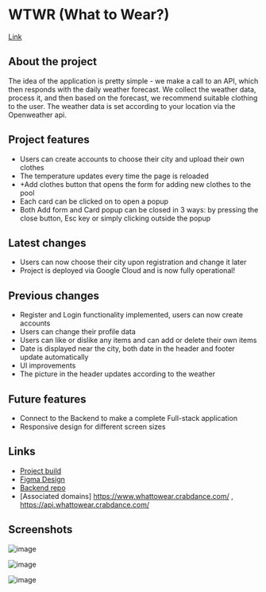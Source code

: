 # WTWR (What to Wear?)

[Link](https://whattowear.crabdance.com/)

## About the project

The idea of the application is pretty simple - we make a call to an API, which then responds with the daily weather forecast. We collect the weather data, process it, and then based on the forecast, we recommend suitable clothing to the user.
The weather data is set according to your location via the Openweather api.

## Project features

- Users can create accounts to choose their city and upload their own clothes
- The temperature updates every time the page is reloaded
- +Add clothes button that opens the form for adding new clothes to the pool
- Each card can be clicked on to open a popup
- Both Add form and Card popup can be closed in 3 ways: by pressing the close button, Esc key or simply clicking outside the popup

## Latest changes

- Users can now choose their city upon registration and change it later
- Project is deployed via Google Cloud and is now fully operational!

## Previous changes

- Register and Login functionality implemented, users can now create accounts
- Users can change their profile data
- Users can like or dislike any items and can add or delete their own items
- Date is displayed near the city, both date in the header and footer update automatically
- UI improvements
- The picture in the header updates according to the weather

## Future features

- Connect to the Backend to make a complete Full-stack application
- Responsive design for different screen sizes

## Links

- [Project build](https://whattowear.crabdance.com/)
- [Figma Design](https://www.figma.com/file/DTojSwldenF9UPKQZd6RRb/Sprint-10%3A-WTWR)
- [Backend repo](https://github.com/Azenae1/se_project_express)
- [Associated domains] https://www.whattowear.crabdance.com/ , https://api.whattowear.crabdance.com/

## Screenshots

![image](https://github.com/Azenae1/se_project_react/assets/139771209/139a089a-9efe-4d66-a82d-41957b819534)

![image](https://github.com/Azenae1/se_project_react/assets/139771209/95a8c13c-17e4-4081-8192-9ac315e373c2)

![image](https://github.com/Azenae1/se_project_react/assets/139771209/0a43c8fa-a106-4c81-b17b-e8e4c8755858)
